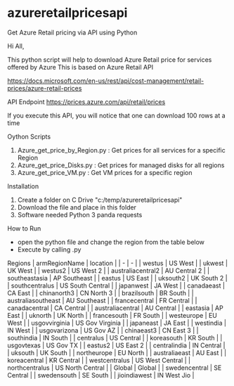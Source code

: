 # azureretailpricesapi
Get Azure Retail pricing via API using Python


Hi All,

This python script will help to download Azure Retail price for services offered by Azure
This is based on Azure Retail API 

https://docs.microsoft.com/en-us/rest/api/cost-management/retail-prices/azure-retail-prices

API Endpoint
https://prices.azure.com/api/retail/prices

If you execute this API, you will notice that one can download 100 rows at a time

Oython Scripts
1. Azure_get_price_by_Region.py : Get prices for all services for a specific Region
2. Azure_get_price_Disks.py : Get prices for managed disks for all regions
3. Azure_get_price_VM.py : Get VM prices for a specific region



Installation 
1. Create a folder on C Drive "c:/temp/azureretailpricesapi"
2. Download the file and place in this folder
3. Software needed
    Python 3
    panda
    requests

How to Run 
- open the python file and change the region from the table below 
- Execute by calling <filename>.py


Regions
| armRegionName | location |
| - | - |
| westus | US West |
| ukwest | UK West |
| westus2 | US West 2 |
| australiacentral2 | AU Central 2 |
| southeastasia | AP Southeast |
| eastus | US East |
| uksouth2 | UK South 2 |
| southcentralus | US South Central |
| japanwest | JA West |
| canadaeast | CA East |
| chinanorth3 | CN North 3 |
| brazilsouth | BR South |
| australiasoutheast | AU Southeast |
| francecentral | FR Central |
| canadacentral | CA Central |
| australiacentral | AU Central |
| eastasia | AP East |
| uknorth | UK North |
| francesouth | FR South |
| westeurope | EU West |
| usgovvirginia | US Gov Virginia |
| japaneast | JA East |
| westindia | IN West |
| usgovarizona | US Gov AZ |
| chinaeast3 | CN East 3 |
| southindia | IN South |
| centralus | US Central |
| koreasouth | KR South |
| usgovtexas | US Gov TX |
| eastus2 | US East 2 |
| centralindia | IN Central |
| uksouth | UK South |
| northeurope | EU North |
| australiaeast | AU East |
| koreacentral | KR Central |
| westcentralus | US West Central |
| northcentralus | US North Central |
| Global | Global |
| swedencentral | SE Central |
| swedensouth | SE South |
| jioindiawest | IN West Jio |
